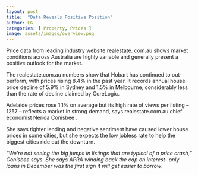 ```yaml
---
layout: post
title:  "Data Reveals Positive Position"
author: EG
categories: [ Property, Prices ]
image: assets/images/overview.png
---
```

Price data from leading industry website realestate.
com.au shows market conditions across Australia are
highly variable and generally present a positive outlook
for the market.

The realestate.com.au numbers show that Hobart has
continued to out-perform, with prices rising 8.4% in
the past year. It records annual house price decline of
5.9% in Sydney and 1.5% in Melbourne, considerably
less than the rate of decline claimed by CoreLogic.

Adelaide prices rose 1.1% on average but its high rate
of views per listing – 1257 – reflects a market in strong
demand, says realestate.com.au chief economist
Nerida Conisbee .

She says tighter lending and negative sentiment have
caused lower house prices in some cities, but she
expects the low jobless rate to help the biggest cities
ride out the downturn.

<em>“We’re not seeing the big jumps in listings that are typical of a price crash,” Conisbee
says. She says APRA winding back the cap on interest-
only loans in December was the first sign it will get
easier to borrow</em>.
